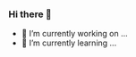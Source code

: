 ### Hi there 👋

- 🔭 I’m currently working on ...
- 🌱 I’m currently learning ...

<!--
**senemaktas/senemaktas** is a ✨ _special_ ✨ repository because its `README.md` (this file) appears on your GitHub profile.

